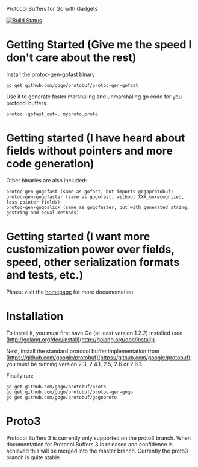 Protocol Buffers for Go with Gadgets

[![Build Status](https://drone.io/github.com/gogo/protobuf/status.png)](https://drone.io/github.com/gogo/protobuf/latest)

# Getting Started (Give me the speed I don't care about the rest)

Install the protoc-gen-gofast binary

    go get github.com/gogo/protobuf/protoc-gen-gofast

Use it to generate faster marshaling and unmarshaling go code for you protocol buffers.

    protoc -gofast_out=. myproto.proto

# Getting started (I have heard about fields without pointers and more code generation)

Other binaries are also included:
    
    protoc-gen-gogofast (same as gofast, but imports gogoprotobuf)
    protoc-gen-gogofaster (same as gogofast, without XXX_unrecognized, less pointer fields)
    protoc-gen-gogoslick (same as gogofaster, but with generated string, gostring and equal methods)

# Getting started (I want more customization power over fields, speed, other serialization formats and tests, etc.) 

Please visit the [homepage](http://gogo.github.io) for more documentation.

# Installation

To install it, you must first have Go (at least version 1.2.2) installed (see [http://golang.org/doc/install](http://golang.org/doc/install)).

Next, install the standard protocol buffer implementation from [https://github.com/google/protobuf](https://github.com/google/protobuf); you must be running version 2.3, 2.4.1, 2.5, 2.6 or 2.6.1.

Finally run:

    go get github.com/gogo/protobuf/proto
    go get github.com/gogo/protobuf/protoc-gen-gogo
    go get github.com/gogo/protobuf/gogoproto

# Proto3

Protocol Buffers 3 is currently only supported on the proto3 branch.
When documentation for Protocol Buffers 3 is released and confidence is achieved this will be merged into the master branch.
Currently the proto3 branch is quite stable.


